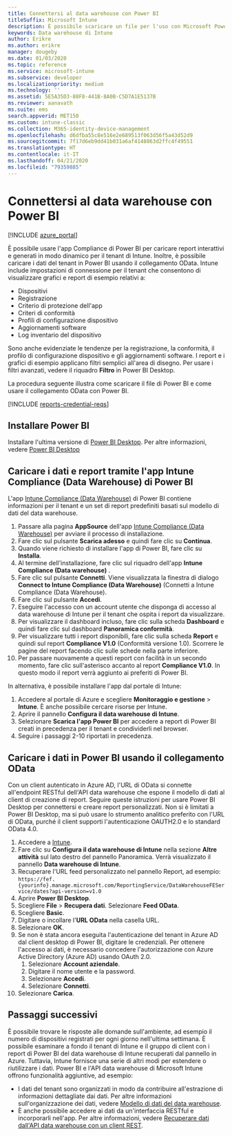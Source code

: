 ```yaml
---
title: Connettersi al data warehouse con Power BI
titleSuffix: Microsoft Intune
description: È possibile scaricare un file per l'uso con Microsoft Power BI che consente di caricare report interattivi, generati in modo dinamico per il tenant di Microsoft Intune.
keywords: Data warehouse di Intune
author: Erikre
ms.author: erikre
manager: dougeby
ms.date: 01/03/2020
ms.topic: reference
ms.service: microsoft-intune
ms.subservice: developer
ms.localizationpriority: medium
ms.technology: ''
ms.assetid: 5E5A35D3-88F8-441B-8A0B-C5D7A1E5137B
ms.reviewer: aanavath
ms.suite: ems
search.appverid: MET150
ms.custom: intune-classic
ms.collection: M365-identity-device-management
ms.openlocfilehash: d6dfba55c8e516e2e689513f063d56f5a43d52d9
ms.sourcegitcommit: 7f17d6eb9dd41b031a6af4148863d2ffc4f49551
ms.translationtype: HT
ms.contentlocale: it-IT
ms.lasthandoff: 04/21/2020
ms.locfileid: "79359885"
---
```

# <a name="connect-to-the-data-warehouse-with-power-bi"></a>Connettersi al data warehouse con Power BI

[!INCLUDE [azure_portal](../includes/azure_portal.md)]

È possibile usare l'app Compliance di Power BI per caricare report interattivi e generati in modo dinamico per il tenant di Intune. Inoltre, è possibile caricare i dati del tenant in Power BI usando il collegamento OData. Intune include impostazioni di connessione per il tenant che consentono di visualizzare grafici e report di esempio relativi a:  

- Dispositivi
- Registrazione
- Criterio di protezione dell'app
- Criteri di conformità
- Profili di configurazione dispositivo
- Aggiornamenti software
- Log inventario del dispositivo

Sono anche evidenziate le tendenze per la registrazione, la conformità, il profilo di configurazione dispositivo e gli aggiornamenti software. I report e i grafici di esempio applicano filtri semplici all'area di disegno. Per usare i filtri avanzati, vedere il riquadro **Filtro** in Power BI Desktop.

La procedura seguente illustra come scaricare il file di Power BI e come usare il collegamento OData con Power BI.

[!INCLUDE [reports-credential-reqs](../includes/reports-credential-reqs.md)]

## <a name="install-power-bi"></a>Installare Power BI

Installare l'ultima versione di [Power BI Desktop](https://aka.ms/intune/datawarehouseapi/installpowerbi). Per altre informazioni, vedere [Power BI Desktop](https://powerbi.microsoft.com/desktop)

## <a name="load-the-data-and-reports-using-the-power-bi-intune-compliance-data-warehouse-app"></a>Caricare i dati e report tramite l'app Intune Compliance (Data Warehouse) di Power BI

L'app [Intune Compliance (Data Warehouse)](https://aka.ms/intune/datawarehouseapi/getpowerbiapp) di Power BI contiene informazioni per il tenant e un set di report predefiniti basati sul modello di dati del data warehouse.

1. Passare alla pagina **AppSource** dell'app [Intune Compliance (Data Warehouse)](https://aka.ms/intune/datawarehouseapi/getpowerbiapp) per avviare il processo di installazione.
2. Fare clic sul pulsante **Scarica adesso** e quindi fare clic su **Continua**.
3. Quando viene richiesto di installare l'app di Power BI, fare clic su **Installa**.
4. Al termine dell'installazione, fare clic sul riquadro dell'app **Intune Compliance (Data warehouse)** .
5. Fare clic sul pulsante **Connetti**. Viene visualizzata la finestra di dialogo **Connect to Intune Compliance (Data Warehouse)** (Connetti a Intune Compliance (Data Warehouse).
6. Fare clic sul pulsante **Accedi**.
7. Eseguire l'accesso con un account utente che disponga di accesso al data warehouse di Intune per il tenant che ospita i report da visualizzare.
8. Per visualizzare il dashboard incluso, fare clic sulla scheda **Dashboard** e quindi fare clic sul dashboard **Panoramica conformità**.
9. Per visualizzare tutti i report disponibili, fare clic sulla scheda **Report** e quindi sul report **Compliance V1.0** (Conformità versione 1.0). Scorrere le pagine del report facendo clic sulle schede nella parte inferiore.
10. Per passare nuovamente a questi report con facilità in un secondo momento, fare clic sull'asterisco accanto al report **Compliance V1.0**. In questo modo il report verrà aggiunto ai preferiti di Power BI.

In alternativa, è possibile installare l'app dal portale di Intune:

1. Accedere al portale di Azure e scegliere **Monitoraggio e gestione** > **Intune**. È anche possibile cercare risorse per Intune.
2. Aprire il pannello **Configura il data warehouse di Intune**.
3. Selezionare **Scarica l'app Power BI** per accedere a report di Power BI creati in precedenza per il tenant e condividerli nel browser.
4. Seguire i passaggi 2-10 riportati in precedenza.

## <a name="load-the-data-in-power-bi-using-the-odata-link"></a>Caricare i dati in Power BI usando il collegamento OData

Con un client autenticato in Azure AD, l'URL di OData si connette all'endpoint RESTful dell'API data warehouse che espone il modello di dati al client di creazione di report. Seguire queste istruzioni per usare Power BI Desktop per connettersi e creare report personalizzati. Non si è limitati a Power BI Desktop, ma si può usare lo strumento analitico preferito con l'URL di OData, purché il client supporti l'autenticazione OAUTH2.0 e lo standard OData 4.0.

1. Accedere a [Intune](https://go.microsoft.com/fwlink/?linkid=2090973).
2. Fare clic su **Configura il data warehouse di Intune** nella sezione **Altre attività** sul lato destro del pannello Panoramica. Verrà visualizzato il pannello **Data warehouse di Intune**.
3. Recuperare l'URL feed personalizzato nel pannello Report, ad esempio:<br>
    `https://fef.{yourinfo}.manage.microsoft.com/ReportingService/DataWarehouseFEService/dates?api-version=v1.0`
4. Aprire **Power BI Desktop**.
5. Scegliere **File** > **Recupera dati**. Selezionare **Feed OData**.
6. Scegliere **Basic**.
7. Digitare o incollare l'**URL OData** nella casella URL.
8. Selezionare **OK**.
9. Se non è stata ancora eseguita l'autenticazione del tenant in Azure AD dal client desktop di Power BI, digitare le credenziali. Per ottenere l'accesso ai dati, è necessario concedere l'autorizzazione con Azure Active Directory (Azure AD) usando OAuth 2.0.  
    1. Selezionare **Account aziendale**.  
    2. Digitare il nome utente e la password.  
    3. Selezionare **Accedi**.  
    4. Selezionare **Connetti**.  
10. Selezionare **Carica**.

## <a name="next-steps"></a>Passaggi successivi

È possibile trovare le risposte alle domande sull'ambiente, ad esempio il numero di dispositivi registrati per ogni giorno nell'ultima settimana. È possibile esaminare a fondo il tenant di Intune e il gruppo di client con i report di Power BI del data warehouse di Intune recuperati dal pannello in Azure. Tuttavia, Intune fornisce una serie di altri modi per estendere o riutilizzare i dati. Power BI e l'API data warehouse di Microsoft Intune offrono funzionalità aggiuntive, ad esempio:

<!-- - You can use Power BI Desktop to create additional report types with your data. For example, you could create a custom chart representing the ratio of device manufactures in your enterprise. For more information about creating custom reports with Power BI and the Intune Data Warehouse, see `BLOG POST ON POWER BI`. -->
- I dati del tenant sono organizzati in modo da contribuire all'estrazione di informazioni dettagliate dai dati. Per altre informazioni sull'organizzazione dei dati, vedere [Modello di dati del data warehouse](reports-ref-data-model.md).
- È anche possibile accedere ai dati da un'interfaccia RESTful e incorporarli nell'app. Per altre informazioni, vedere [Recuperare dati dall'API data warehouse con un client REST](reports-proc-data-rest.md).
